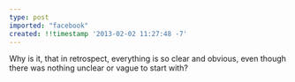 ```yaml
---
type: post
imported: "facebook"
created: !!timestamp '2013-02-02 11:27:48 -7'
---
```

Why is it, that in retrospect, everything is so clear and obvious, even though there was nothing unclear or vague to start with?
